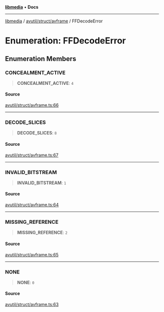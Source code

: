 [**libmedia**](../../../../README.md) • **Docs**

***

[libmedia](../../../../README.md) / [avutil/struct/avframe](../README.md) / FFDecodeError

# Enumeration: FFDecodeError

## Enumeration Members

### CONCEALMENT\_ACTIVE

> **CONCEALMENT\_ACTIVE**: `4`

#### Source

[avutil/struct/avframe.ts:66](https://github.com/zhaohappy/libmedia/blob/83708827f1f74f03ced670ca9bc2d9d1e5e5366a/src/avutil/struct/avframe.ts#L66)

***

### DECODE\_SLICES

> **DECODE\_SLICES**: `8`

#### Source

[avutil/struct/avframe.ts:67](https://github.com/zhaohappy/libmedia/blob/83708827f1f74f03ced670ca9bc2d9d1e5e5366a/src/avutil/struct/avframe.ts#L67)

***

### INVALID\_BITSTREAM

> **INVALID\_BITSTREAM**: `1`

#### Source

[avutil/struct/avframe.ts:64](https://github.com/zhaohappy/libmedia/blob/83708827f1f74f03ced670ca9bc2d9d1e5e5366a/src/avutil/struct/avframe.ts#L64)

***

### MISSING\_REFERENCE

> **MISSING\_REFERENCE**: `2`

#### Source

[avutil/struct/avframe.ts:65](https://github.com/zhaohappy/libmedia/blob/83708827f1f74f03ced670ca9bc2d9d1e5e5366a/src/avutil/struct/avframe.ts#L65)

***

### NONE

> **NONE**: `0`

#### Source

[avutil/struct/avframe.ts:63](https://github.com/zhaohappy/libmedia/blob/83708827f1f74f03ced670ca9bc2d9d1e5e5366a/src/avutil/struct/avframe.ts#L63)
